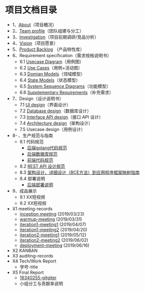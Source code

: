 # 项目文档目录
- 1、[About](about.md)（项目概况）
- 2、[Team profile](team-profile.md)（团队组建与分工）
- 3、[Investigation](产品调研文档_v1.0.md)（项目前期调研/竞品分析）
- 4、[Vision](vision.md)（项目愿景）
- 5、[Product Backlog](product_backlog.md) （产品特性库）
- 6、Requirement specification（需求规格说明书）
    - 6.1 [Usecase Diagram](use-case/README.md##用例图)（用例图）
    - 6.2 [Use Cases](use-case/README.md##用例)（用例+活动图）
    - 6.3 [Domian Models](domain-model/README.md)（领域模型）
    - 6.4 [State Models](state-models/README.md)（状态模型）
    - 6.5 [System Sequence Diagrams](SSD/README.md)（功能模型）
    - 6.6 [Supplementary Requirements](supplementary_requirements.md)（补充需求）
- 7、Design（设计说明书）
    - 7.1 [UI design](https://org.modao.cc/app/f0ebac717798611817ec540d3532bab4#screen=sB92589E8A31557559884765)（界面设计）
    - 7.2 [Database design](imgs/db_design.png)（数据库设计）
    - 7.3 [Interface API design](api/README.md)（接口 API 设计）
    - 7.4 [Architecture design](SAD/SAD.md)（架构设计）
    - 7.5 Usecase design（用例设计）
- 8- 、生产规范与指南
    - 8.1 代码规范
      - [后端golang代码规范](后端代码规范.md###go语言编写规范)
      - [后端数据库规范](后端代码规范.md###数据库规范)
      - [前端代码规范](前端代码规范.md)
    - 8.2 [REST API 设计规范](后端代码规范.md###接口规范)
    - 8.3 [架构设计、详细设计（BCE方法）到应用程序框架映射指南](BCE.md)
    - 8.4 部署说明
      - [后端部署说明](https://github.com/swsad-dalaotelephone/Server/blob/master/README.md)
- 9、成品展示
    - 9.1 XX短视频
    - 9.2 XX短视频
- X1 meeting-records
    - [inception meeting](./meeting-record/inception-meeting) (2019/03/23)
    - [warmup-meeting](./meeting-record/warmup-meeting) (2019/03/31)
    - [iteration1-meeting1](./meeting-record/iteration1-meeting1) (2019/04/07)
    - [iteration1-meeting2](./meeting-record/iteration1-meeting2) (2019/04/20)
    - [iteration2-meeting1](./meeting-record/iteration2-meeting1) (2019/05/12)
    - [iteration2-meeting2](./meeting-record/iteration2-meeting2) (2019/06/02)
    - [deployment-meeting](./meeting-record/deployment-meeting) (2019/06/16)
- X2 KANBAN
- X3 auditing-records
- X4 Tech/Work Report
    - 学号-title
- X5 Final Report
    - [16340255-gitgiter](16340255-gitgiter.md)
    - 小组分工与贡献率说明